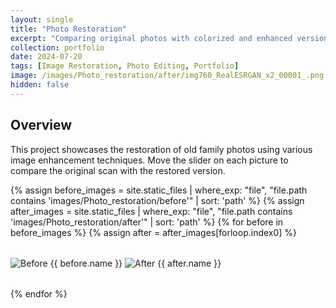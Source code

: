 ```yaml
---
layout: single
title: "Photo Restoration"
excerpt: "Comparing original photos with colorized and enhanced versions."
collection: portfolio
date: 2024-07-20
tags: [Image Restoration, Photo Editing, Portfolio]
image: /images/Photo_restoration/after/img760_RealESRGAN_x2_00001_.png
hidden: false
---
```


## Overview

This project showcases the restoration of old family photos using various image enhancement techniques. Move the slider on each picture to compare the original scan with the restored version.

<link rel="stylesheet" href="https://cdn.knightlab.com/libs/juxtapose/latest/css/juxtapose.css">
<script src="https://cdn.knightlab.com/libs/juxtapose/latest/js/juxtapose.js"></script>

<div class="restoration-gallery">
{% assign before_images = site.static_files | where_exp: "file", "file.path contains 'images/Photo_restoration/before'" | sort: 'path' %}
{% assign after_images = site.static_files | where_exp: "file", "file.path contains 'images/Photo_restoration/after'" | sort: 'path' %}
{% for before in before_images %}
  {% assign after = after_images[forloop.index0] %}
  <div class="juxtapose" data-startingposition="50%" data-showlabels="true" data-showcredits="false">
    <img src="{{ before.url | relative_url }}" alt="Before {{ before.name }}" />
    <img src="{{ after.url | relative_url }}" alt="After {{ after.name }}" />
  </div>
{% endfor %}
</div>

<style>
.restoration-gallery {
  display: flex;
  flex-direction: column;
  gap: 2rem;
}

.juxtapose {
  width: 100%;
  max-width: 800px;
  margin: 0 auto;
}
</style>
